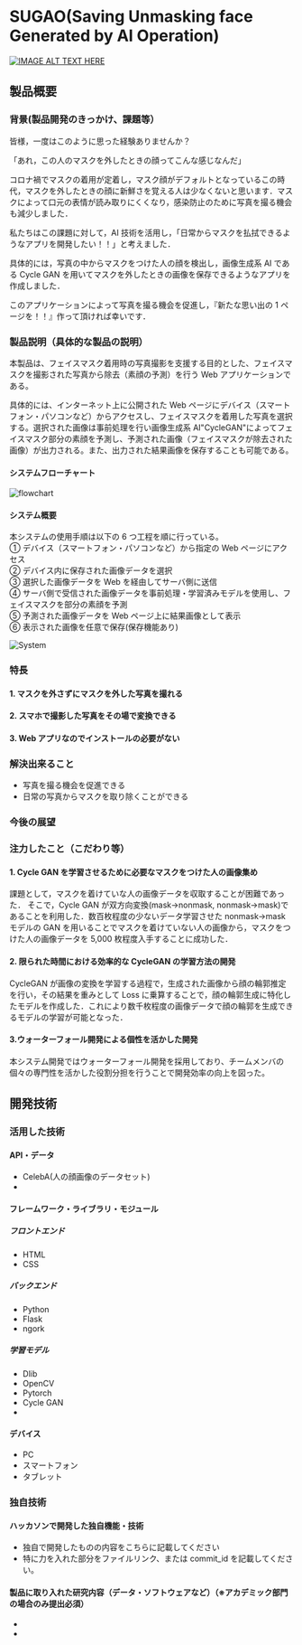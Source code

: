 # **SUGAO**(**S**aving **U**nmasking face **G**enerated by **A**I **O**peration)

[![IMAGE ALT TEXT HERE](https://jphacks.com/wp-content/uploads/2022/08/JPHACKS2022_ogp.jpg)](https://www.youtube.com/watch?v=LUPQFB4QyVo)

## 製品概要

### 背景(製品開発のきっかけ、課題等）

<!--担当：中野-->

皆様，一度はこのように思った経験ありませんか？

「あれ，この人のマスクを外したときの顔ってこんな感じなんだ」

コロナ禍でマスクの着用が定着し，マスク顔がデフォルトとなっているこの時代，マスクを外したときの顔に新鮮さを覚える人は少なくないと思います．マスクによって口元の表情が読み取りにくくなり，感染防止のために写真を撮る機会も減少しました．

私たちはこの課題に対して，AI 技術を活用し，「日常からマスクを払拭できるようなアプリを開発したい！！」と考えました．

具体的には，写真の中からマスクをつけた人の顔を検出し，画像生成系 AI である Cycle GAN を用いてマスクを外したときの画像を保存できるようなアプリを作成しました．

このアプリケーションによって写真を撮る機会を促進し，『新たな思い出の 1 ページを！！』作って頂ければ幸いです．

### 製品説明（具体的な製品の説明）

<!--担当：三好-->

本製品は、フェイスマスク着用時の写真撮影を支援する目的とした、フェイスマスクを撮影された写真から除去（素顔の予測）を行う Web アプリケーションである。

具体的には、インターネット上に公開された Web ページにデバイス（スマートフォン・パソコンなど）からアクセスし、フェイスマスクを着用した写真を選択する。選択された画像は事前処理を行い画像生成系 AI"CycleGAN"によってフェイスマスク部分の素顔を予測し、予測された画像（フェイスマスクが除去された画像）が出力される。また、出力された結果画像を保存することも可能である。

#### システムフローチャート

<!--ここは削ってもよいかも-->

![flowchart](/figs/flowchart.svg)

#### システム概要

本システムの使用手順は以下の 6 つ工程を順に行っている。<br>
① デバイス（スマートフォン・パソコンなど）から指定の Web ページにアクセス<br>
② デバイス内に保存された画像データを選択<br>
③ 選択した画像データを Web を経由してサーバ側に送信<br>
④ サーバ側で受信された画像データを事前処理・学習済みモデルを使用し、フェイスマスクを部分の素顔を予測<br>
⑤ 予測された画像データを Web ページ上に結果画像として表示<br>
⑥ 表示された画像を任意で保存(保存機能あり)<br>

![System](/figs/system_img.svg)

### 特長

<!--担当：森下-->

#### 1. マスクを外さずにマスクを外した写真を撮れる

#### 2. スマホで撮影した写真をその場で変換できる

#### 3. Web アプリなのでインストールの必要がない

### 解決出来ること

- 写真を撮る機会を促進できる
- 日常の写真からマスクを取り除くことができる

### 今後の展望

### 注力したこと（こだわり等）

#### 1. Cycle GAN を学習させるために必要なマスクをつけた人の画像集め

課題として，マスクを着けていな人の画像データを収取することが困難であった．
そこで，Cycle GAN が双方向変換(mask→nonmask, nonmask→mask)であることを利用した．数百枚程度の少ないデータ学習させた nonmask→mask モデルの GAN を用いることでマスクを着けていない人の画像から，マスクをつけた人の画像データを 5,000 枚程度入手することに成功した．

#### 2. 限られた時間における効率的な CycleGAN の学習方法の開発

CycleGAN が画像の変換を学習する過程で，生成された画像から顔の輪郭推定を行い，その結果を重みとして Loss に乗算することで，顔の輪郭生成に特化したモデルを作成した．これにより数千枚程度の画像データで顔の輪郭を生成できるモデルの学習が可能となった．

#### 3.ウォーターフォール開発による個性を活かした開発

本システム開発ではウォーターフォール開発を採用しており、チームメンバの個々の専門性を活かした役割分担を行うことで開発効率の向上を図った。

## 開発技術

### 活用した技術

<!--担当：全員-->

#### API・データ

- CelebA(人の顔画像のデータセット)
-

#### フレームワーク・ライブラリ・モジュール

<!--担当：森下-->

##### フロントエンド

- HTML
- CSS

<!--担当：三好-->

##### バックエンド

- Python
- Flask
- ngork

<!--担当：中野-->

##### 学習モデル

- Dlib
- OpenCV
- Pytorch
- Cycle GAN
-

#### デバイス

- PC
- スマートフォン
- タブレット

### 独自技術

#### ハッカソンで開発した独自機能・技術

- 独自で開発したものの内容をこちらに記載してください
- 特に力を入れた部分をファイルリンク、または commit_id を記載してください。

#### 製品に取り入れた研究内容（データ・ソフトウェアなど）（※アカデミック部門の場合のみ提出必須）

-
-
